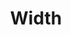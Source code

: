 ---
# Feel free to add content and custom Front Matter to this file.
# To modify the layout, see https://jekyllrb.com/docs/themes/#overriding-theme-defaults

pageID: width
category: "Width"
title: Width
description: Sets a handful of CSS properties that affects the element's width.
syntax: 
  - data-h2-width="MEDIA(WIDTH)"
notes: 
  - Configuring width will overwrite all default values except for <code>auto</code>.
options:
  - title: MEDIA
    type: media
    content:
  - title: WIDTH
    type: custom
    content: "<pre>
      auto\n
      0\n
      25\n
      50\n
      75\n
      100
    </pre>"
examples:
---